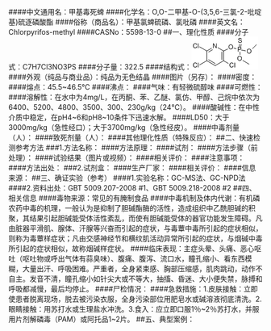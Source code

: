 ####中文通用名：甲基毒死蜱
####化学名：O,O-二甲基-O-(3,5,6-三氯-2-吡啶基)硫逐磷酸酯
####俗称（商品名）：甲基氯蜱硫磷、氯吡磷
####英文名：Chlorpyrifos-methyl
####CASNo：5598-13-0
##一、理化性质
####分子式：C7H7Cl3NO3PS
####分子量：322.5
####结构式：![结构式](./assets/duwu/甲基毒死蜱/@0结构式.gif)
####外观（纯品与商业品）：纯品为无色结晶
####图片（另存）：
####密度：
####熔点：45.5~46.5℃
####沸点：
####气味：有轻微硫醇味
####可燃性：
####溶解性：在水中为4mg/L，在丙酮、苯、乙醚、氯仿、甲醇、己烷中依次为6400、5200、4800、3500、300、230g/kg（24℃）。
####酸碱性：在中性介质中稳定，在pH4~6和pH8~10条件下迅速水解。
####LD50：大于3000mg/kg（急性经口）；大于3700mg/kg（急性经皮）。
####中毒剂量（人）：
####致死剂量（人）：
####其他理化性质（特殊反应）：
##二、快速检测参考方法
###1.方法名称：
####方法原理：
####试剂：
####方法步骤（前处理）：
####试验结果（图片或视频）：
####相关评价：
####注意事项：
####方法出处：
###2.试剂盒：
####生产厂家：
####相关评价：
####信息来源：
##三、确证实验（参考）
####1.实验名称：GC-MS法、GC-NPD法
####2.资料出处：GBT 5009.207-2008 #1、GBT 5009.218-2008 #2
##四、相关信息
####毒物来源：常见的有腌制食品
####中毒机制及体内代谢：有机磷农药中毒的机理，一般认为是抑制了胆碱酯酶的活性，造成组织中乙酰胆碱的积聚，其结果引起胆碱能受体活性紊乱，而使有胆碱能受体的器官功能发生障碍。凡由脏器平滑肌、腺体、汗腺等兴奋而引起的症状，与毒蕈中毒所引起的症状相似，则称为毒蕈样症状；凡由交感神经节和横纹肌活动异常所引起的症状，与烟碱中毒所引起的症状相似，故称烟碱样症状。
####临床表现：主症头晕、头痛、恶心呕吐（呕吐物或呼出气体有蒜臭味）、腹痛、腹泻、流口水，瞳孔缩小、看东西模糊，大量出汗、呼吸困难。严重者，全身紧束感、胸部压缩感，肌肉跳动，动作不自主。发音不清，瞳孔缩小如针尖大或不等大，抽搐、昏迷、大小便失禁，脉搏和呼吸都减慢，最后均停止。
####尸检情况：
####急救措施：1.皮肤接触：立即使患者脱离现场，脱去被污染衣服，全身污染部位用肥皂水或碱溶液彻底清洗。2.眼睛接触：用苏打水或生理盐水冲洗。3.食入：应立即口服1％~2％苏打水，并服用片剂解磷毒（PAM）或阿托品1~2片。
##五、典型案例：
